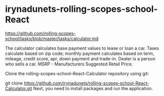 # irynadunets-rolling-scopes-school-React
https://github.com/rolling-scopes-school/tasks/blob/master/tasks/calculator.md

The calculator calculates base payment values to lease or loan a car. Taxes calculate based on zip code; monthly payment calculates based on term, mileage, credit score, apr, down payment and trade-in. Dealer is a person who sells a car. MSRP - Manufacturers Suggested Retail Price.

Clone the rolling-scopes-school-React-Calculator repository using git:

git clone https://github.com/irynadunets/rolling-scopes-school-React-Calculator.git
Next, you need to install packages and run the application.
